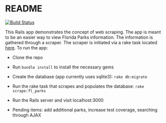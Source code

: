 # README

[![Build Status](http://jenkins.dkarim.com/job/florida_parks_build/badge/icon)](http://jenkins.dkarim.com/job/florida_parks_build)

This Rails app demonstrates the concept of web scraping. The app is meant to be an easier way to view Florida Parks information. The information is gathered through a scraper. The scraper is initiated via a rake task located [here](lib/tasks/scrape.rake). To run the app:

* Clone the repo

* Run `bundle install` to install the necessary gems

* Create the database (app currently uses sqlite3): `rake db:migrate`

* Run the rake task that scrapes and populates the database: `rake scrape:fl_parks`

* Run the Rails server and visit localhost:3000

* Pending items: add additional parks, increase test coverage, searching through AJAX
